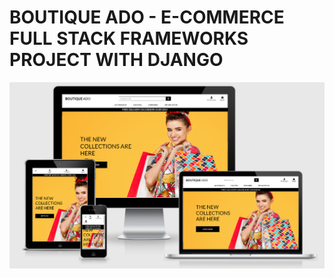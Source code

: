 # BOUTIQUE ADO - E-COMMERCE FULL STACK FRAMEWORKS PROJECT WITH DJANGO 

![BOUTIQUE ADO](boutique-ado.PNG)


